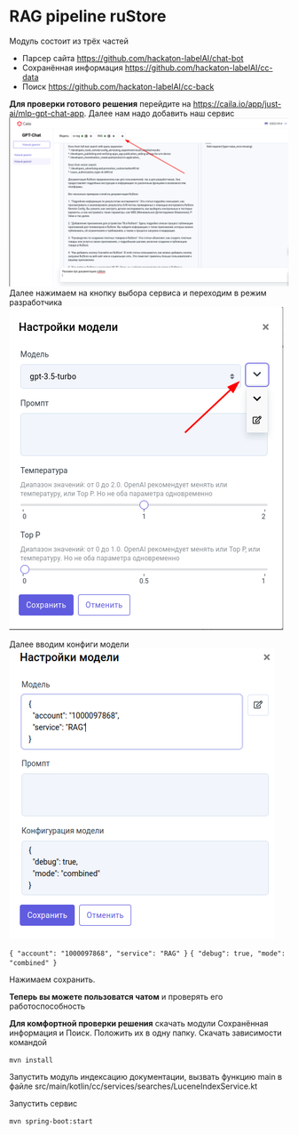 # RAG pipeline ruStore

Модуль состоит из трёх частей
- Парсер сайта https://github.com/hackaton-labelAI/chat-bot
- Сохранённая информация https://github.com/hackaton-labelAI/cc-data
- Поиск https://github.com/hackaton-labelAI/cc-back

**Для проверки готового решения** перейдите на https://caila.io/app/just-ai/mlp-gpt-chat-app.
Далее нам надо добавить наш сервис ![img.png](img.png)
Далее нажимаем на кнопку выбора сервиса и переходим в режим разработчика
![img_1.png](img_1.png)

Далее вводим конфиги модели 
![img_2.png](img_2.png)

``{
"account": "1000097868",
"service": "RAG"
}``
``{
"debug": true,
"mode": "combined"
}``

Нажимаем сохранить.

**Теперь вы можете пользоватся чатом** и проверять его работоспособность


**Для комфортной проверки решения** скачать модули Сохранённая информация и Поиск. 
Положить их в одну папку. Скачать зависимости командой 

```mvn install```

Запустить модуль индексацию документации, вызвать функцию main в файле src/main/kotlin/cc/services/searches/LuceneIndexService.kt

Запустить сервис

```mvn spring-boot:start```